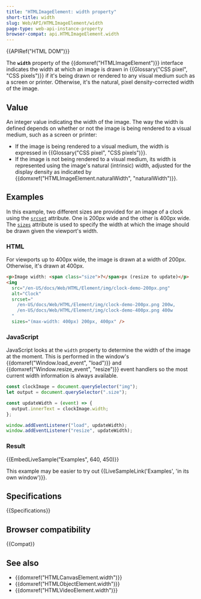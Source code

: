 ```yaml
---
title: "HTMLImageElement: width property"
short-title: width
slug: Web/API/HTMLImageElement/width
page-type: web-api-instance-property
browser-compat: api.HTMLImageElement.width
---
```


{{APIRef("HTML DOM")}}

The **`width`** property of the
{{domxref("HTMLImageElement")}} interface indicates the width at which an image is
drawn in {{Glossary("CSS pixel", "CSS pixels")}} if it's being drawn or rendered to
any visual medium such as a screen or printer. Otherwise, it's the natural, pixel
density-corrected width of the image.

## Value

An integer value indicating the width of the image. The way the width is defined
depends on whether or not the image is being rendered to a visual medium, such as a
screen or printer:

- If the image is being rendered to a visual medium, the width is expressed in
  {{Glossary("CSS pixel", "CSS pixels")}}.
- If the image is not being rendered to a visual medium, its width is represented
  using the image's natural (intrinsic) width, adjusted for the display density as
  indicated by {{domxref("HTMLImageElement.naturalWidth", "naturalWidth")}}.

## Examples

In this example, two different sizes are provided for an image of a clock using the
[`srcset`](/en-US/docs/Web/HTML/Element/img#srcset) attribute. One is 200px wide and the other is 400px
wide. The [`sizes`](/en-US/docs/Web/HTML/Element/img#sizes) attribute is used to specify the width at
which the image should be drawn given the viewport's width.

### HTML

For viewports up to 400px wide, the image is drawn at a width of 200px. Otherwise, it's
drawn at 400px.

```html
<p>Image width: <span class="size">?</span>px (resize to update)</p>
<img
  src="/en-US/docs/Web/HTML/Element/img/clock-demo-200px.png"
  alt="Clock"
  srcset="
    /en-US/docs/Web/HTML/Element/img/clock-demo-200px.png 200w,
    /en-US/docs/Web/HTML/Element/img/clock-demo-400px.png 400w
  "
  sizes="(max-width: 400px) 200px, 400px" />
```

### JavaScript

JavaScript looks at the `width` property to determine the width of the image
at the moment. This is performed in the window's {{domxref("Window.load_event",
  "load")}} and {{domxref("Window.resize_event", "resize")}} event handlers so the most
current width information is always available.

```js
const clockImage = document.querySelector("img");
let output = document.querySelector(".size");

const updateWidth = (event) => {
  output.innerText = clockImage.width;
};

window.addEventListener("load", updateWidth);
window.addEventListener("resize", updateWidth);
```

### Result

{{EmbedLiveSample("Examples", 640, 450)}}

This example may be easier to try out {{LiveSampleLink('Examples', 'in its own window')}}.

## Specifications

{{Specifications}}

## Browser compatibility

{{Compat}}

## See also

- {{domxref("HTMLCanvasElement.width")}}
- {{domxref("HTMLObjectElement.width")}}
- {{domxref("HTMLVideoElement.width")}}

